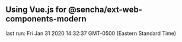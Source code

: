 ## Using Vue.js for @sencha/ext-web-components-modern

last run: Fri Jan 31 2020 14:32:37 GMT-0500 (Eastern Standard Time)